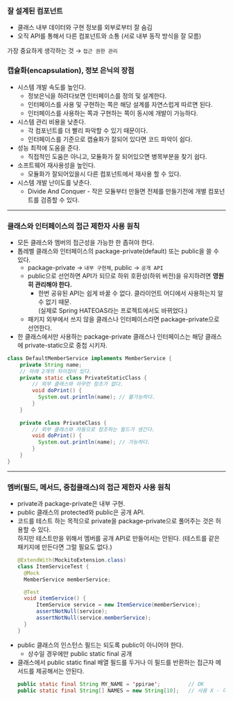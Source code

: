 ### 잘 설계된 컴포넌트
* 클래스 내부 데이터와 구현 정보를 외부로부터 잘 숨김
* 오직 API를 통해서 다른 컴포넌트와 소통 (서로 내부 동작 방식을 잘 모름)
   
가장 중요하게 생각하는 것 &rarr; `접근 권한 관리`

### 캡슐화(encapsulation), 정보 은닉의 장점
* 시스템 개발 속도를 높인다.
  * 정보은닉을 하려다보면 인터페이스를 정의 및 설계한다.
  * 인터페이스를 사용 및 구현하는 쪽은 해당 설계를 자연스럽게 따르면 된다.
  * 인터페이스를 사용하는 쪽과 구현하는 쪽이 동시에 개발이 가능하다.
* 시스템 관리 비용을 낮춘다.
  * 각 컴포넌트를 더 빨리 파악할 수 있기 때문이다.
  * 인터페이스를 기준으로 캡슐화가 잘되어 있다면 코드 파악이 쉽다.
* 성능 최적에 도움을 준다.
  * 직접적인 도움은 아니고, 모듈화가 잘 되어있으면 병목부분을 찾기 쉽다.
* 소프트웨어 재사용성을 높인다.
  * 모듈화가 잘되어있을시 다른 컴포넌트에서 재사용 할 수 있다.
* 시스템 개발 난이도를 낮춘다.
  * Divide And Conquer - 작은 모듈부터 만들면 전체를 만들기전에 개별 컴포넌트를 검증할 수 있다.

---
### 클래스와 인터페이스의 접근 제한자 사용 원칙
* 모든 클래스와 멤버의 접근성을 가능한 한 좁혀야 한다.
* 톱레벨 클래스와 인터페이스의 package-private(default) 또는 public을 쓸 수 있다.
  * package-private  &rarr; `내부 구현체`, public  &rarr; `공개 API`
  * public으로 선언하면 API가 되므로 하위 호환성(하위 버전)을 유지하려면 <b>영원히 관리해야 한다.</b>
    * 한번 공유된 API는 쉽게 바꿀 수 없다. 클라이언트 어디에서 사용하는지 알 수 없기 때문.     
      (실제로 Spring HATEOAS라는 프로젝트에서도 바뀌었다.)
  * 패키지 외부에서 쓰지 않을 클래스나 인터페이스라면 package-private으로 선언한다.
* 한 클래스에서만 사용하는 package-private 클래스나 인터페이스는 해당 클래스에 private-static으로 중첩 시키자.

```JAVA
class DefaultMemberService implements MemberService {
    private String name;
    // 아래 2개의 차이점이 있다.
    private static class PrivateStaticClass {
        // 외부 클래스와 아무런 참조가 없다.
        void doPrint() {
          System.out.println(name); // 불가능하다.
        }
    }
    
    private class PrivateClass {
        // 외부 클래스와 자동으로 참조하는 필드가 생긴다.
        void doPrint() {
          System.out.println(name); // 가능하다.
        }
    }
}
 ```
---

### 멤버(필드, 메서드, 중첩클래스)의 접근 제한자 사용 원칙
* private과 package-private은 내부 구현.
* public 클래스의 protected와 public은 공개 API.
* 코드를 테스트 하는 목적으로 private을 package-private으로 풀어주는 것은 허용할 수 있다.<br>
하지만 테스트만을 위해서 멤버를 공개 API로 만들어서는 안된다. (테스트를 같은 패키지에 만든다면 그럴 필요도 없다.)
  ```JAVA
  @ExtendWith(MockitoExtension.class)
  class ItemServiceTest {
    @Mock
    MemberService memberService;
  
    @Test
    void itemService() {
        ItemService service = new ItemService(memberService);
        assertNotNull(service);
        assertNotNull(service.memberService);
    }
  }
  ```
* public 클래스의 인스턴스 필드는 되도록 public이 아니어야 한다.
  * 상수일 경우에만 public static final 공개
* 클래스에서 public static final 배열 필드를 두거나 이 필드를 반환하는 접근자 메서드를 제공해서는 안된다.
  ```JAVA
  public static final String MY_NAME = 'ppirae';         // OK
  public static final String[] NAMES = new String[10];   // 사용 X - 다른 곳에서 수정될 수 있다.
  ```
